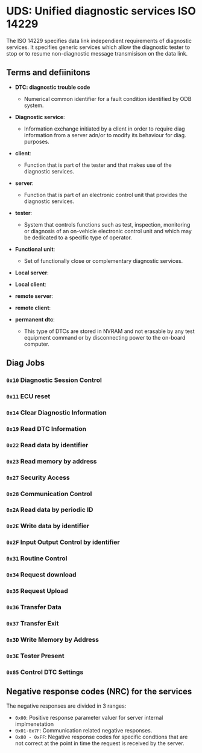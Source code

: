 # UDS: Unified diagnostic services ISO 14229

[1]: https://automotive.wiki/index.php/ISO_14229 "ISO_14229 wiki"

The ISO 14229 specifies data link independient requirements of diagnostic
services. It specifies generic services which allow the diagnostic tester to
stop or to resume non-diagnostic message transmisison on the data link.



## Terms and defiinitons

* **DTC: diagnostic trouble code**
    - Numerical common identifier for a fault condition identified by ODB system.
* **Diagnostic service**:
    - Information exchange initiated by a client in order to require diag
    information from a server adn/or to modify its behaviour for diag. 
    purposes.
* **client**:
    - Function that is part of the tester and that makes use of the 
    diagnostic services.

* **server**:
    - Function that is part of an electronic control unit that provides
    the diagnostic services.
* **tester**:
    - System that controls functions such as test, inspection, monitoring
    or diagnosis of an on-vehicle electronic control unit and which may
    be dedicated to a specific type of operator.
* **Functional unit**:
    - Set of functionally close or complementary diagnostic services.

* **Local server**:
* **Local client**:
* **remote server**:
* **remote client**:
* **permanent dtc**:
    - This type of DTCs are stored in NVRAM and not erasable by any test equipment 
    command or by disconnecting power to the on-board computer.

## Diag Jobs

### `0x10` Diagnostic Session Control
### `0x11` ECU reset
### `0x14` Clear Diagnostic Information
### `0x19` Read DTC Information
### `0x22` Read data by identifier
### `0x23` Read memory by address
### `0x27` Security Access
### `0x28` Communication Control
### `0x2A` Read data by periodic ID
### `0x2E` Write data by identifier
### `0x2F` Input Output Control by identifier
### `0x31` Routine Control
### `0x34` Request download
### `0x35` Request Upload
### `0x36` Transfer Data
### `0x37` Transfer Exit
### `0x3D` Write Memory by Address
### `0x3E` Tester Present
### `0x85` Control DTC Settings
 


## Negative response codes (NRC) for the services

The negative responses are divided in 3 ranges:
- `0x00`: Positive response parameter valuer for server internal implmenetation
- `0x01-0x7F`: Communication related negative responses.
- `0x80 - 0xFF`: Negative response codes for specific condtions that are not correct at the point in time the request is received by the server.
